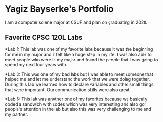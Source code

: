 # Yagiz Bayserke's Portfolio

I am a computer sciene major at CSUF and plan on graduating in 2028.

## Favorite CPSC 120L Labs

*Lab 1:
  This lab was one of my favorite labs because it was the beginning for me in my major and it felt like a huge step in my life. I was also able to meet people who were in my     major and found the people that I was going to spend my next four years with.

*Lab 3:
  This was one of my bad labs but I was able to meet someone that helped me and let me understand the work that we were doing together. During this lab we learned how to         declare variables and other small things that were important. Our communication skills were also great.

*Lab 6:
  This lab was another one of my favorites because we basically coded a sandwich with codes which was very interesting and also got people's attention in the lab but also this   was very challenging to me and my partner.
